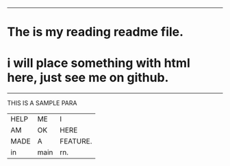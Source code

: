 <!-- CREATING A README FILE, will write some stuff as weLL -->

---

# The is my reading readme file.
# i will place something with html here, just see me on github.

---

<p> THIS IS A SAMPLE PARA</p>
<table>
    <tr>
        <td>HELP</td>
        <td>ME </td>
        <td>I</td>
    </tr>
    <tr>
        <td>AM</td>
        <td>OK</td>
        <td>HERE</td>
    </tr>
     <tr>
        <td>MADE</td>
        <td>A</td>
        <td>FEATURE.</td>
    </tr>
    <tr>
        <td>in</td>
        <td>main</td>
        <td>rn.</td>
    </tr>
</table>